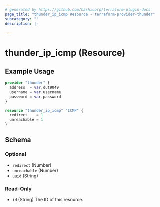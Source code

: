 ```yaml
---
# generated by https://github.com/hashicorp/terraform-plugin-docs
page_title: "thunder_ip_icmp Resource - terraform-provider-thunder"
subcategory: ""
description: |-
  
---
```


# thunder_ip_icmp (Resource)



## Example Usage

```terraform
provider "thunder" {
  address  = var.dut9049
  username = var.username
  password = var.password
}

resource "thunder_ip_icmp" "ICMP" {
  redirect    = 1
  unreachable = 1
}
```

<!-- schema generated by tfplugindocs -->
## Schema

### Optional

- `redirect` (Number)
- `unreachable` (Number)
- `uuid` (String)

### Read-Only

- `id` (String) The ID of this resource.


